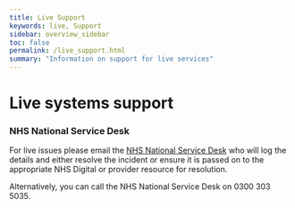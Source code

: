 ```yaml
---
title: Live Support
keywords: live, Support
sidebar: overview_sidebar
toc: false
permalink: /live_support.html
summary: "Information on support for live services"
---
```

# Live systems support

### NHS National Service Desk
For live issues please email the [NHS National Service Desk](mailto:ssd.nationalservicedesk@nhs.net) who will log the details and either resolve the incident or ensure it is passed on to the appropriate NHS Digital or provider resource for resolution.  

Alternatively, you can call the NHS National Service Desk on 0300 303 5035.

